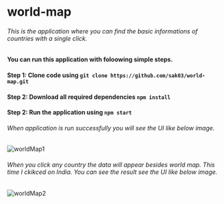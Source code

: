 # world-map
###### This is the application where you can find the basic informations of countries with a single click.

#### You can run this application with foloowing simple steps.
#### Step 1: Clone code using  `git clone https://github.com/sak03/world-map.git`
#### Step 2: Download all required dependencies  `npm install`
#### Step 2: Run the application using  `npm start`

###### When application is run successfully you will see the UI like below image.

![worldMap1](https://github.com/sak03/world-map/assets/93448091/df600a33-245f-46ef-ad7d-d56234ea464c)

###### When you click any country the data will appear besides world map. This time I ckikced on India. You can see the result see the UI like below image.

![worldMap2](https://github.com/sak03/world-map/assets/93448091/71cce0d0-1891-4aab-bde0-b768c6aea99f)

